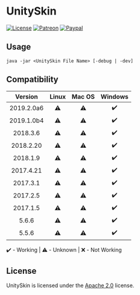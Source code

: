 # UnitySkin

[![License](https://lxgaming.github.io/badges/License-Apache%202.0-blue.svg)](https://www.apache.org/licenses/LICENSE-2.0)
[![Patreon](https://lxgaming.github.io/badges/Patreon-donate-yellow.svg)](https://www.patreon.com/lxgaming)
[![Paypal](https://lxgaming.github.io/badges/Paypal-donate-yellow.svg)](https://www.paypal.com/cgi-bin/webscr?cmd=_s-xclick&hosted_button_id=CZUUA6LE7YS44&item_name=UnitySkin+(from+GitHub.com))

## Usage
`java -jar <UnitySkin File Name> [-debug | -dev]`

## Compatibility
| Version | Linux | Mac OS | Windows | 
| :-------: | :-----: | :------: | :-------: |
| 2019.2.0a6 | :warning: | :warning: | :heavy_check_mark: |
| 2019.1.0b4 | :warning: | :warning: | :heavy_check_mark: |
| 2018.3.6 | :warning: | :warning: | :heavy_check_mark: |
| 2018.2.20 | :warning: | :warning: | :heavy_check_mark: |
| 2018.1.9 | :warning: | :warning: | :heavy_check_mark: |
| 2017.4.21 | :warning: | :warning: | :heavy_check_mark: |
| 2017.3.1 | :warning: | :warning: | :heavy_check_mark: |
| 2017.2.5 | :warning: | :warning: | :heavy_check_mark: |
| 2017.1.5 | :warning: | :warning: | :heavy_check_mark: |
| 5.6.6 | :warning: | :warning: | :heavy_check_mark: |
| 5.5.6 | :warning: | :warning: | :heavy_check_mark: |

:heavy_check_mark: - Working | :warning: - Unknown | :x: - Not Working

## License
UnitySkin is licensed under the [Apache 2.0](https://www.apache.org/licenses/LICENSE-2.0) license.